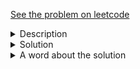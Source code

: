 <a href="https://leetcode.com/problems/linked-list-random-node/"> See the problem on leetcode </a>
<details>
   <summary>Description</summary>
   <div class="content__u3I1 question-content__JfgR">
      <div>
         <p>Given a singly linked list, return a random node's value from the linked list. Each node must have the <b>same probability</b> of being chosen.</p>
         <p><b>Follow up:</b><br>
            What if the linked list is extremely large and its length is unknown to you? Could you solve this efficiently without using extra space?
         </p>
         <p><b>Example:</b></p>
         <pre>// Init a singly linked list [1,2,3].
ListNode head = new ListNode(1);
head.next = new ListNode(2);
head.next.next = new ListNode(3);
Solution solution = new Solution(head);


// getRandom() should return either 1, 2, or 3 randomly. Each element should have equal probability of returning.
solution.getRandom();
</pre>
         <p></p>
      </div>
   </div>
</details>

<details>
<summary>Solution</summary>
	
```java
/**
 * Definition for singly-linked list.
 * public class ListNode {
 *     int val;
 *     ListNode next;
 *     ListNode() {}
 *     ListNode(int val) { this.val = val; }
 *     ListNode(int val, ListNode next) { this.val = val; this.next = next; }
 * }
 */
class Solution {
    ArrayList<Integer> nums = new ArrayList<>();

    /** @param head The linked list's head.
        Note that the head is guaranteed to be not null, so it contains at least one node. */
    public Solution(ListNode head) {
        while(head!=null){
            nums.add(head.val);
            head = head.next;
        }
    }
    
    /** Returns a random node's value. */
    public int getRandom() {
        int idx = new Random().nextInt(nums.size());
        return nums.get(idx);
    }
}

/**
 * Your Solution object will be instantiated and called as such:
 * Solution obj = new Solution(head);
 * int param_1 = obj.getRandom();
 */
```

</details>

<details>
    <summary>A word about the solution</Summary>
    The O(n) time and space solution is trivial. O(1) space solution for infinite stream of numbers is obtained via Reservoir sampling, explained <a href = 'https://leetcode.com/problems/linked-list-random-node/solution/' here </a>.
    Might as well implement it and update the solution here soon(Tomorrow).
   
</details>













